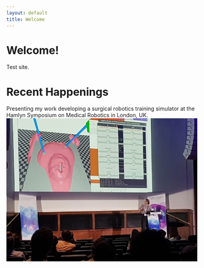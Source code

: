 ```yaml
---
layout: default
title: Welcome
---
```


# Welcome!

Test site.

# Recent Happenings

Presenting my work developing a surgical robotics training simulator at the Hamlyn Symposium on Medical Robotics in London, UK.
<img src="1719925107302.jpg" width="500" />


